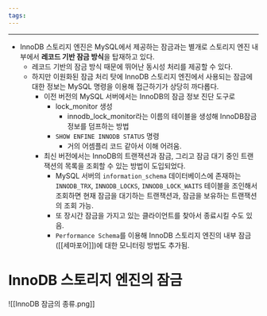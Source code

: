 ```yaml
---
tags:
---
```

---
- InnoDB 스토리지 엔진은 MySQL에서 제공하는 잠금과는 별개로 스토리지 엔진 내부에서 **레코드 기반 잠금 방식**을 탑재하고 있다.
	- 레코드 기반의 잠금 방식 때문에 뛰어난 동시성 처리를 제공할 수 있다.
	- 하지만 이원화된 잠금 처리 탓에 InnoDB 스토리지 엔진에서 사용되는 잠금에 대한 정보는 MySQL 명령을 이용해 접근하기가 상당히 까다롭다. 
		- 이전 버전의 MySQL 서버에서는 InnoDB의 잠금 정보 진단 도구로 
			- lock_monitor 생성
				- innodb_lock_monitor라는 이름의 테이블을 생성해 InnoDB잠금 정보를 덤프하는 방법
			- `SHOW ENFINE INNODB STATUS` 명령
				- 거의 어셈플리 코드 같아서 이해 어려움.
		- 최신 버전에서는 InnoDB의 트랜잭션과 잠금, 그리고 잠금 대기 중인 트랜잭션의 목록을 조회할 수 있는 방법이 도입되었다.
			- MySQL 서버의 `information_schema` 데이터베이스에 존재하는 `INNODB_TRX`, `INNODB_LOCKS`, `INNODB_LOCK_WAITS` 테이블을 조인해서 조회하면 현재 잠금을 대기하는 트랜잭션과, 잠금을 보유하는 트랜잭션의 조회 가능.
			- 또 장시간 잠금을 가지고 있는 클라이언트를 찾아서 종료시킬 수도 있음.
			- `Performance Schema`를 이용해 InnoDB 스토리지 엔진의 내부 잠금([[세마포어]])에 대한 모니터링 방법도 추가됨.

# InnoDB 스토리지 엔진의 잠금


![[InnoDB 잠금의 종류.png]]